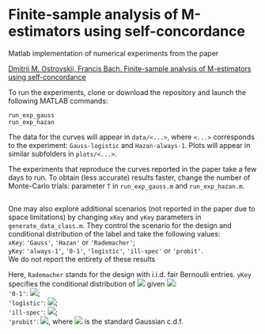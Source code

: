 # Finite-sample analysis of M-estimators using self-concordance

Matlab implementation of numerical experiments from the paper

[Dmitrii M. Ostrovskii, Francis Bach. Finite-sample analysis of M-estimators using self-concordance](https://arxiv.org/abs/1810.06838)

To run the experiments, clone or download the repository and launch the following MATLAB commands: 
```
run_exp_gauss
run_exp_hazan
```
The data for the curves will appear in ``data/<...>``, where ``<...>`` corresponds to the experiment: ``Gauss-logistic`` and ``Hazan-always-1``.
Plots will appear in similar subfolders in ``plots/<...>``. 

The experiments that reproduce the curves reported in the paper take a few days to run. To obtain (less accurate) results faster,
change the number of Monte-Carlo trials: parameter ``T`` in ``run_exp_gauss.m`` and ``run_exp_hazan.m``. 

##

One may also explore additional scenarios (not reported in the paper due to space limitations) by changing ``xKey`` and ``yKey`` parameters in ``generate_data_class.m``. 
They control the scenario for the design and conditional distribution of the label and take the following values:  
``xKey``: ``'Gauss'``, ``'Hazan'`` or ``'Rademacher'``;   
``yKey``: ``'always-1'``, ``'0-1'``, ``'logistic'``, ``'ill-spec'`` or ``'probit'``.  
We do not report the entirety of these results 

Here, ``Rademacher`` stands for the design with i.i.d. fair Bernoulli entries. 
``yKey`` specifies the conditional distribution of <img src="https://render.githubusercontent.com/render/math?math=Y\in\{\pm 1\}"> 
given <img src="https://render.githubusercontent.com/render/math?math=\eta=X^\top\theta_*">:  
``'0-1'``: <img src="https://render.githubusercontent.com/render/math?math=Y=\sign(\eta)">;  
``'logistic'``: <img src="https://render.githubusercontent.com/render/math?math=\mathbb{P}[Y=1] \sim \exp(\tfrac{1}{2}\eta)">;  
``'ill-spec'``: <img src="https://render.githubusercontent.com/render/math?math=\mathbb{P}[Y=1] \sim \exp(\tfrac{1}{2}\eta\cos(\eta))">;  
``'probit'``: <img src="https://render.githubusercontent.com/render/math?math=\mathbb{P}[Y=1]=1-\phi(\eta)">, where 
<img src="https://render.githubusercontent.com/render/math?math=\phi"> is the standard Gaussian c.d.f.  
